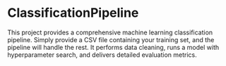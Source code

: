 # ClassificationPipeline
This project provides a comprehensive machine learning classification pipeline. Simply provide a CSV file containing your training set, and the pipeline will handle the rest. It performs data cleaning, runs a model with hyperparameter search, and delivers detailed evaluation metrics.
